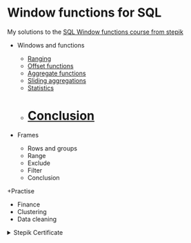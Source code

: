 # Window functions for SQL
My solutions to the [SQL Window functions course from stepik](https://stepik.org/course/95367/)

+ Windows and functions
   + [Ranging](https://github.com/ElderEv1l/sql_windows/blob/main/2.%20Windows%20and%20functions/2__ranging.sql)
   + [Offset functions](https://github.com/ElderEv1l/sql_windows/blob/main/2.%20Windows%20and%20functions/3__offset_functions.sql)
   + [Aggregate functions](https://github.com/ElderEv1l/sql_windows/blob/main/2.%20Windows%20and%20functions/4__aggregate_functions.sql)
   + [Sliding aggregations](https://github.com/ElderEv1l/sql_windows/blob/main/2.%20Windows%20and%20functions/5__sliding_aggregations.sql)
   + [Statistics](https://github.com/ElderEv1l/sql_windows/blob/main/2.%20Windows%20and%20functions/6__statistics.sql)
   + # [Conclusion](https://github.com/ElderEv1l/sql_windows/blob/main/2.%20Windows%20and%20functions/7__Conclusion.md)

+ Frames
   + Rows and groups
   + Range
   + Exclude
   + Filter
   + Conclusion

+Practise
   + Finance
   + Clustering
   + Data cleaning

<details><summary>Stepik Certificate</summary>
   
   ![image](https://github.com/ElderEv1l/sql_windows/assets/95085670/c00295d9-e5e7-4436-b0d9-df89a7122d92)
   
</details>
